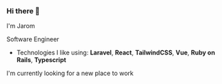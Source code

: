 ### Hi there 👋

I'm Jarom

Software Engineer

- Technologies I like using:
  **Laravel**, **React**, **TailwindCSS**, **Vue**, **Ruby on Rails**, **Typescript**

I'm currently looking for a new place to work

<!--
**jaromighty/jaromighty** is a ✨ _special_ ✨ repository because its `README.md` (this file) appears on your GitHub profile.

Here are some ideas to get you started:

- 🔭 I’m currently working on ...
- 🌱 I’m currently learning ...
- 👯 I’m looking to collaborate on ...
- 🤔 I’m looking for help with ...
- 💬 Ask me about ...
- 📫 How to reach me: ...
- 😄 Pronouns: ...
- ⚡ Fun fact: ...
-->

